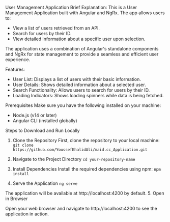 User Management Application
Brief Explanation:
This is a User Management Application built with Angular and NgRx. The app allows users to:

<ul>
  <li>View a list of users retrieved from an API.</li>
  <li>Search for users by their ID.</li>
  <li>View detailed information about a specific user upon selection.</li>
</ul>

The application uses a combination of Angular's standalone components and NgRx for state management to provide a seamless and efficient user experience.

Features:
<ul>
<li>User List: Displays a list of users with their basic information.</li>
<li>User Details: Shows detailed information about a selected user.</li>
<li>Search Functionality: Allows users to search for users by their ID.</li>
<li>Loading Indicators: Shows loading spinners while data is being fetched.</li>
</ul>

Prerequisites
Make sure you have the following installed on your machine:
<ul>
  <li>Node.js (v14 or later)</li>
 <li>Angular CLI (installed globally)</li>
</ul>

Steps to Download and Run Locally

1. Clone the Repository
  First, clone the repository to your local machine:
`git clone https://github.com/YoussefKhalidAli/maid.cc_Application.git`

2. Navigate to the Project Directory
`cd your-repository-name`

3. Install Dependencies
  Install the required dependencies using npm:
`npm install`

4. Serve the Application
`ng serve`

The application will be available at http://localhost:4200 by default.
5. Open in Browser

Open your web browser and navigate to http://localhost:4200 to see the application in action.
